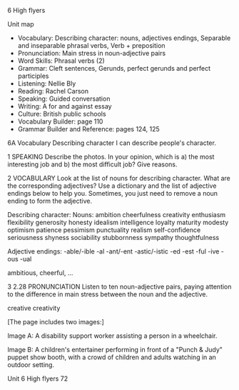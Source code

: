 6 High flyers

Unit map
- Vocabulary: Describing character: nouns, adjectives endings, Separable and inseparable phrasal verbs, Verb + preposition
- Pronunciation: Main stress in noun-adjective pairs
- Word Skills: Phrasal verbs (2)
- Grammar: Cleft sentences, Gerunds, perfect gerunds and perfect participles
- Listening: Nellie Bly
- Reading: Rachel Carson
- Speaking: Guided conversation
- Writing: A for and against essay
- Culture: British public schools
- Vocabulary Builder: page 110
- Grammar Builder and Reference: pages 124, 125

6A Vocabulary
Describing character
I can describe people's character.

1 SPEAKING Describe the photos. In your opinion, which is a) the most interesting job and b) the most difficult job? Give reasons.

2 VOCABULARY Look at the list of nouns for describing character. What are the corresponding adjectives? Use a dictionary and the list of adjective endings below to help you. Sometimes, you just need to remove a noun ending to form the adjective.

Describing character:
Nouns: ambition cheerfulness creativity enthusiasm flexibility generosity honesty idealism intelligence loyalty maturity modesty optimism patience pessimism punctuality realism self-confidence seriousness shyness sociability stubbornness sympathy thoughtfulness

Adjective endings: -able/-ible -al -ant/-ent -astic/-istic -ed -est -ful -ive -ous -ual

ambitious, cheerful, ...

3 2.28 PRONUNCIATION Listen to ten noun-adjective pairs, paying attention to the difference in main stress between the noun and the adjective.

creative creativity

[The page includes two images:]

Image A: A disability support worker assisting a person in a wheelchair.

Image B: A children's entertainer performing in front of a "Punch & Judy" puppet show booth, with a crowd of children and adults watching in an outdoor setting.

Unit 6 High flyers 72